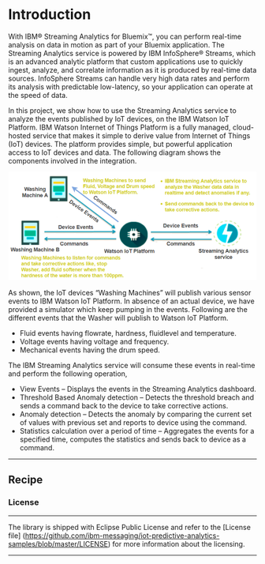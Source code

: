 # Introduction
With IBM® Streaming Analytics for Bluemix™, you can perform real-time analysis on data in motion as part of your Bluemix application. The Streaming Analytics service is powered by IBM InfoSphere® Streams, which is an advanced analytic platform that custom applications use to quickly ingest, analyze, and correlate information as it is produced by real-time data sources. InfoSphere Streams can handle very high data rates and perform its analysis with predictable low-latency, so your application can operate at the speed of data.

In this project, we show how to use the Streaming Analytics service to analyze the events published by IoT devices, on the IBM Watson IoT Platform. IBM Watson Internet of Things Platform is a fully managed, cloud-hosted service that makes it simple to derive value from Internet of Things (IoT) devices. The platform provides simple, but powerful application access to IoT devices and data. The following diagram shows the components involved in the integration.

![Alt text](./architecture.png?raw=true "High Level Architecture")

As shown, the IoT devices “Washing Machines” will publish various sensor events to IBM Watson IoT Platform. In absence of an actual device, we have provided a simulator which keep pumping in the events. Following are the different events that the Washer will publish to Watson IoT Platform.

* Fluid events having flowrate, hardness, fluidlevel and temperature.
* Voltage events having voltage and frequency.
* Mechanical events having the drum speed.

The IBM Streaming Analytics service will consume these events in real-time and perform the following operation,

* View Events – Displays the events in the Streaming Analytics dashboard.
* Threshold Based Anomaly detection – Detects the threshold breach and sends a command back to the device to take corrective actions.
* Anomaly detection – Detects the anomaly by comparing the current set of values with previous set and reports to device using the command.
* Statistics calculation over a period of time – Aggregates the events for a specified time, computes the statistics and sends back to device as a command.

----

Recipe
-------------


### License
-----------------------

The library is shipped with Eclipse Public License and refer to the [License file] (https://github.com/ibm-messaging/iot-predictive-analytics-samples/blob/master/LICENSE) for more information about the licensing.

----
